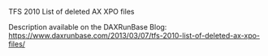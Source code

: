 TFS 2010 List of deleted AX XPO files

Description available on the DAXRunBase Blog:
https://www.daxrunbase.com/2013/03/07/tfs-2010-list-of-deleted-ax-xpo-files/
